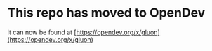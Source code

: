 # This repo has moved to OpenDev

It can now be found at [https://opendev.org/x/gluon](https://opendev.org/x/gluon)
